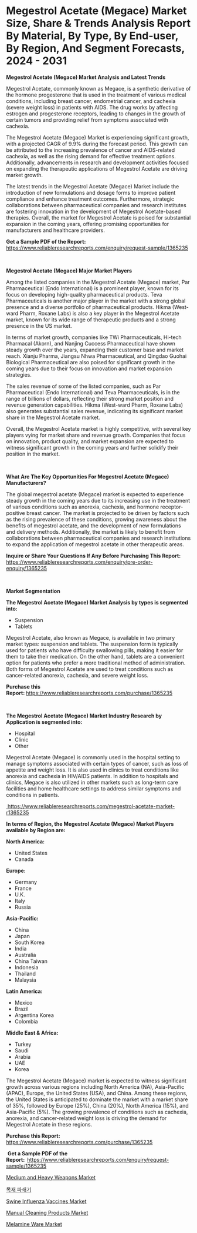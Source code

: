 <p><h1>Megestrol Acetate (Megace) Market Size, Share & Trends Analysis Report By Material, By Type, By End-user, By Region, And Segment Forecasts, 2024 - 2031</h1></p><p><strong>Megestrol Acetate (Megace) Market Analysis and Latest Trends</strong></p>
<p><p>Megestrol Acetate, commonly known as Megace, is a synthetic derivative of the hormone progesterone that is used in the treatment of various medical conditions, including breast cancer, endometrial cancer, and cachexia (severe weight loss) in patients with AIDS. The drug works by affecting estrogen and progesterone receptors, leading to changes in the growth of certain tumors and providing relief from symptoms associated with cachexia.</p><p>The Megestrol Acetate (Megace) Market is experiencing significant growth, with a projected CAGR of 9.9% during the forecast period. This growth can be attributed to the increasing prevalence of cancer and AIDS-related cachexia, as well as the rising demand for effective treatment options. Additionally, advancements in research and development activities focused on expanding the therapeutic applications of Megestrol Acetate are driving market growth.</p><p>The latest trends in the Megestrol Acetate (Megace) Market include the introduction of new formulations and dosage forms to improve patient compliance and enhance treatment outcomes. Furthermore, strategic collaborations between pharmaceutical companies and research institutes are fostering innovation in the development of Megestrol Acetate-based therapies. Overall, the market for Megestrol Acetate is poised for substantial expansion in the coming years, offering promising opportunities for manufacturers and healthcare providers.</p></p>
<p><strong>Get a Sample PDF of the Report:&nbsp;</strong> <a href="https://www.reliableresearchreports.com/enquiry/request-sample/1365235">https://www.reliableresearchreports.com/enquiry/request-sample/1365235</a></p>
<p>&nbsp;</p>
<p><strong>Megestrol Acetate (Megace) Major Market Players</strong></p>
<p><p>Among the listed companies in the Megestrol Acetate (Megace) market, Par Pharmaceutical (Endo International) is a prominent player, known for its focus on developing high-quality pharmaceutical products. Teva Pharmaceuticals is another major player in the market with a strong global presence and a diverse portfolio of pharmaceutical products. Hikma (West-ward Pharm, Roxane Labs) is also a key player in the Megestrol Acetate market, known for its wide range of therapeutic products and a strong presence in the US market.</p><p>In terms of market growth, companies like TWi Pharmaceuticals, Hi-tech Pharmacal (Akorn), and Nanjing Cuccess Pharmaceutical have shown steady growth over the years, expanding their customer base and market reach. Xianju Pharma, Jiangsu Nhwa Pharmaceutical, and Qingdao Guohai Biological Pharmaceutical are also poised for significant growth in the coming years due to their focus on innovation and market expansion strategies.</p><p>The sales revenue of some of the listed companies, such as Par Pharmaceutical (Endo International) and Teva Pharmaceuticals, is in the range of billions of dollars, reflecting their strong market position and revenue generation capabilities. Hikma (West-ward Pharm, Roxane Labs) also generates substantial sales revenue, indicating its significant market share in the Megestrol Acetate market.</p><p>Overall, the Megestrol Acetate market is highly competitive, with several key players vying for market share and revenue growth. Companies that focus on innovation, product quality, and market expansion are expected to witness significant growth in the coming years and further solidify their position in the market.</p></p>
<p>&nbsp;</p>
<p><strong>What Are The Key Opportunities For Megestrol Acetate (Megace) Manufacturers?</strong></p>
<p><p>The global megestrol acetate (Megace) market is expected to experience steady growth in the coming years due to its increasing use in the treatment of various conditions such as anorexia, cachexia, and hormone receptor-positive breast cancer. The market is projected to be driven by factors such as the rising prevalence of these conditions, growing awareness about the benefits of megestrol acetate, and the development of new formulations and delivery methods. Additionally, the market is likely to benefit from collaborations between pharmaceutical companies and research institutions to expand the application of megestrol acetate in other therapeutic areas.</p></p>
<p><strong>Inquire or Share Your Questions If Any Before Purchasing This Report:</strong> <a href="https://www.reliableresearchreports.com/enquiry/pre-order-enquiry/1365235">https://www.reliableresearchreports.com/enquiry/pre-order-enquiry/1365235</a></p>
<p>&nbsp;</p>
<p><strong>Market Segmentation</strong></p>
<p><strong>The Megestrol Acetate (Megace) Market Analysis by types is segmented into:</strong></p>
<p><ul><li>Suspension</li><li>Tablets</li></ul></p>
<p><p>Megestrol Acetate, also known as Megace, is available in two primary market types: suspension and tablets. The suspension form is typically used for patients who have difficulty swallowing pills, making it easier for them to take their medication. On the other hand, tablets are a convenient option for patients who prefer a more traditional method of administration. Both forms of Megestrol Acetate are used to treat conditions such as cancer-related anorexia, cachexia, and severe weight loss.</p></p>
<p><strong>Purchase this Report:&nbsp;</strong><a href="https://www.reliableresearchreports.com/purchase/1365235">https://www.reliableresearchreports.com/purchase/1365235</a></p>
<p>&nbsp;</p>
<p><strong>The Megestrol Acetate (Megace) Market Industry Research by Application is segmented into:</strong></p>
<p><ul><li>Hospital</li><li>Clinic</li><li>Other</li></ul></p>
<p><p>Megestrol Acetate (Megace) is commonly used in the hospital setting to manage symptoms associated with certain types of cancer, such as loss of appetite and weight loss. It is also used in clinics to treat conditions like anorexia and cachexia in HIV/AIDS patients. In addition to hospitals and clinics, Megace is also utilized in other markets such as long-term care facilities and home healthcare settings to address similar symptoms and conditions in patients.</p></p>
<p><a href="https://www.reliableresearchreports.com/megestrol-acetate-market-r1365235">&nbsp;https://www.reliableresearchreports.com/megestrol-acetate-market-r1365235</a></p>
<p><strong>In terms of Region, the Megestrol Acetate (Megace) Market Players available by Region are:</strong></p>
<p>
    <p> <strong> North America: </strong>
        <ul>
            <li>United States</li>
            <li>Canada</li>
        </ul>
        </p> 
    <p> <strong> Europe: </strong>
        <ul>
            <li>Germany</li>
            <li>France</li>
            <li>U.K.</li>
            <li>Italy</li>
            <li>Russia</li>
        </ul>
        </p> 
    <p> <strong> Asia-Pacific: </strong>
        <ul>
            <li>China</li>
            <li>Japan</li>
            <li>South Korea</li>
            <li>India</li>
            <li>Australia</li>
            <li>China Taiwan</li>
            <li>Indonesia</li>
            <li>Thailand</li>
            <li>Malaysia</li>
        </ul>
        </p> 
    <p> <strong> Latin America: </strong>
        <ul>
            <li>Mexico</li>
            <li>Brazil</li>
            <li>Argentina Korea</li>
            <li>Colombia</li>
        </ul>
        </p> 
    <p> <strong> Middle East & Africa: </strong>
        <ul>
            <li>Turkey</li>
            <li>Saudi</li>
            <li>Arabia</li>
            <li>UAE</li>
            <li>Korea</li>
        </ul>
    </p>
    </p>
<p><p>The Megestrol Acetate (Megace) market is expected to witness significant growth across various regions including North America (NA), Asia-Pacific (APAC), Europe, the United States (USA), and China. Among these regions, the United States is anticipated to dominate the market with a market share of 35%, followed by Europe (25%), China (20%), North America (15%), and Asia-Pacific (5%). The growing prevalence of conditions such as cachexia, anorexia, and cancer-related weight loss is driving the demand for Megestrol Acetate in these regions.</p></p>
<p><strong>Purchase this Report: </strong><a href="https://www.reliableresearchreports.com/purchase/1365235">https://www.reliableresearchreports.com/purchase/1365235</a></p>
<p>&nbsp;<strong>Get a Sample PDF of the Report:&nbsp;&nbsp;</strong><a href="https://www.reliableresearchreports.com/enquiry/request-sample/1365235">https://www.reliableresearchreports.com/enquiry/request-sample/1365235</a></p>
<p><strong></strong></p>
<p><p><a href="https://issuu.com/reportprime-2/docs/medium-and-heavy-weapons-market-size-2030.pptx">Medium and Heavy Weapons Market</a></p><p><a href="https://medium.com/@goonfghyt6587/%EB%82%98%EB%AC%B4-%ED%8C%8C%EC%87%84%EA%B8%B0-%EC%8B%9C%EC%9E%A5-%EA%B2%BD%EC%9F%81-%EB%B6%84%EC%84%9D-%EC%8B%9C%EC%9E%A5-%EB%8F%99%ED%96%A5-%EB%B0%8F-2031%EB%85%84%EA%B9%8C%EC%A7%80%EC%9D%98-%EC%98%88%EC%B8%A1-d1f2fc61bc58">목재 파쇄기</a></p><p><a href="https://github.com/AlysaLedner2023/Market-Research-Report-List-2/blob/main/swine-influenza-vaccines-market.md">Swine Influenza Vaccines Market</a></p><p><a href="https://www.linkedin.com/pulse/global-manual-cleaning-products-industry-research-report-competitive-zraic">Manual Cleaning Products Market</a></p><p><a href="https://www.linkedin.com/pulse/melamine-ware-market-research-report-forecast-growth-sgwce">Melamine Ware Market</a></p></p>